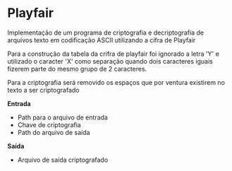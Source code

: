 # Playfair
Implementação de um programa de criptografia e decriptografia de arquivos texto em codificação ASCII utilizando a cifra de Playfair

Para a construção da tabela da crifra de playfair foi ignorado a letra 'Y' e utilizado o caracter 'X' como separação quando dois caracteres iguais fizerem parte do mesmo grupo de 2 caracteres.

Para a criptografia será removido os espaços que por ventura existirem no texto a ser criptografado

**Entrada**
 - Path para o arquivo de entrada
 - Chave de criptografia
 - Path do arquivo de saída
 
**Saída**
 - Arquivo de saída criptografado


